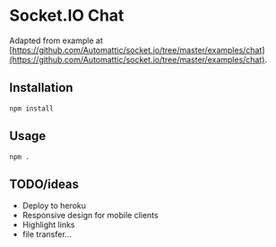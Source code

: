 # Socket.IO Chat

Adapted from example at [https://github.com/Automattic/socket.io/tree/master/examples/chat](https://github.com/Automattic/socket.io/tree/master/examples/chat).

## Installation

`npm install`

## Usage

`npm .`

## TODO/ideas

- Deploy to heroku
- Responsive design for mobile clients
- Highlight links
- file transfer...
